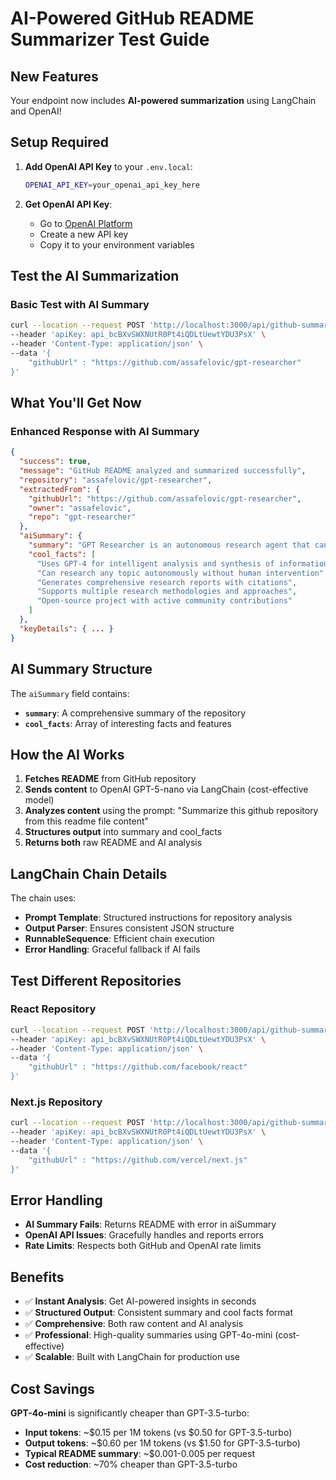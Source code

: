 # AI-Powered GitHub README Summarizer Test Guide

## New Features

Your endpoint now includes **AI-powered summarization** using LangChain and OpenAI!

## Setup Required

1. **Add OpenAI API Key** to your `.env.local`:
   ```bash
   OPENAI_API_KEY=your_openai_api_key_here
   ```

2. **Get OpenAI API Key**:
   - Go to [OpenAI Platform](https://platform.openai.com/api-keys)
   - Create a new API key
   - Copy it to your environment variables

## Test the AI Summarization

### Basic Test with AI Summary
```bash
curl --location --request POST 'http://localhost:3000/api/github-summarizer' \
--header 'apiKey: api_bcBXvSWXNUtR0Pt4iQDLtUewtYDU3PsX' \
--header 'Content-Type: application/json' \
--data '{
    "githubUrl" : "https://github.com/assafelovic/gpt-researcher"
}'
```

## What You'll Get Now

### Enhanced Response with AI Summary
```json
{
  "success": true,
  "message": "GitHub README analyzed and summarized successfully",
  "repository": "assafelovic/gpt-researcher",
  "extractedFrom": {
    "githubUrl": "https://github.com/assafelovic/gpt-researcher",
    "owner": "assafelovic",
    "repo": "gpt-researcher"
  },
  "aiSummary": {
    "summary": "GPT Researcher is an autonomous research agent that can conduct comprehensive research on any given topic. It uses GPT-4 to analyze information from multiple sources and generate detailed research reports. The tool is designed to automate the research process, making it faster and more thorough than manual research methods.",
    "cool_facts": [
      "Uses GPT-4 for intelligent analysis and synthesis of information",
      "Can research any topic autonomously without human intervention",
      "Generates comprehensive research reports with citations",
      "Supports multiple research methodologies and approaches",
      "Open-source project with active community contributions"
    ]
  },
  "keyDetails": { ... }
}
```

## AI Summary Structure

The `aiSummary` field contains:
- **`summary`**: A comprehensive summary of the repository
- **`cool_facts`**: Array of interesting facts and features

## How the AI Works

1. **Fetches README** from GitHub repository
2. **Sends content** to OpenAI GPT-5-nano via LangChain (cost-effective model)
3. **Analyzes content** using the prompt: "Summarize this github repository from this readme file content"
4. **Structures output** into summary and cool_facts
5. **Returns both** raw README and AI analysis

## LangChain Chain Details

The chain uses:
- **Prompt Template**: Structured instructions for repository analysis
- **Output Parser**: Ensures consistent JSON structure
- **RunnableSequence**: Efficient chain execution
- **Error Handling**: Graceful fallback if AI fails

## Test Different Repositories

### React Repository
```bash
curl --location --request POST 'http://localhost:3000/api/github-summarizer' \
--header 'apiKey: api_bcBXvSWXNUtR0Pt4iQDLtUewtYDU3PsX' \
--header 'Content-Type: application/json' \
--data '{
    "githubUrl" : "https://github.com/facebook/react"
}'
```

### Next.js Repository
```bash
curl --location --request POST 'http://localhost:3000/api/github-summarizer' \
--header 'apiKey: api_bcBXvSWXNUtR0Pt4iQDLtUewtYDU3PsX' \
--header 'Content-Type: application/json' \
--data '{
    "githubUrl" : "https://github.com/vercel/next.js"
}'
```

## Error Handling

- **AI Summary Fails**: Returns README with error in aiSummary
- **OpenAI API Issues**: Gracefully handles and reports errors
- **Rate Limits**: Respects both GitHub and OpenAI rate limits

## Benefits

- ✅ **Instant Analysis**: Get AI-powered insights in seconds
- ✅ **Structured Output**: Consistent summary and cool facts format
- ✅ **Comprehensive**: Both raw content and AI analysis
- ✅ **Professional**: High-quality summaries using GPT-4o-mini (cost-effective)
- ✅ **Scalable**: Built with LangChain for production use

## Cost Savings

**GPT-4o-mini** is significantly cheaper than GPT-3.5-turbo:
- **Input tokens**: ~$0.15 per 1M tokens (vs $0.50 for GPT-3.5-turbo)
- **Output tokens**: ~$0.60 per 1M tokens (vs $1.50 for GPT-3.5-turbo)
- **Typical README summary**: ~$0.001-0.005 per request
- **Cost reduction**: ~70% cheaper than GPT-3.5-turbo
